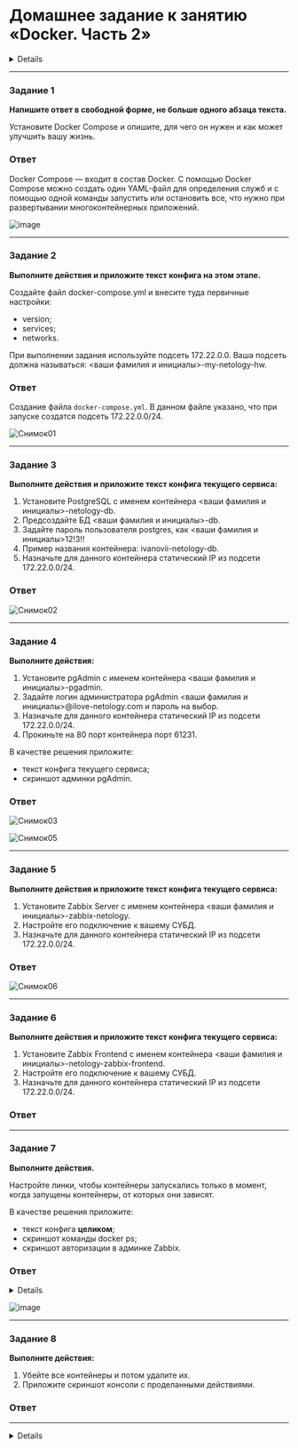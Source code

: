 # Домашнее задание к занятию «Docker. Часть 2»

<details>

### Оформление домашнего задания

1. Домашнее задание выполните в [Google Docs](https://docs.google.com/) и отправьте на проверку ссылку на ваш документ в личном кабинете.  
1. В названии файла укажите номер лекции и фамилию студента. Пример названия: 6.4. Docker. Часть 2 — Александр Александров.
2. Код решения размещайте в отдельном файле на вашем Google-диске, это облегчит проверку вашей работы.
3. Перед отправкой проверьте, что доступ для просмотра открыт всем, у кого есть ссылка. Если нужно прикрепить дополнительные ссылки, добавьте их в свой Google Docs.

**Правила выполнения заданий к занятию «6.4. Docker. Часть 2»**

- Все задания выполняйте на основе конфигов из лекции. 
- В заданиях описаны те параметры, которые необходимо изменить. 
- Если параметр не упомянут вообще, значит, его нужно оставить таким, какой он был в лекции. 
- Если в каком-то задании, например, в задании 2, нужно изменить параметр, подразумевается, что во всех следующих заданиях будет использоваться уже изменённый параметр.
- Выполнив все задания без звёздочки, вы должны получить полнофункциональный сервис.

Любые вопросы по решению задач задавайте в чате учебной группы.

---

## Важно

Перед отправкой работы на проверку удаляйте неиспользуемые ресурсы. Это нужно, чтобы предупредить неконтролируемый расход средств, полученных после использования промокода.

Рекомендации [по ссылке](https://github.com/netology-code/sdvps-homeworks/tree/main/recommend).

</details>

---

### Задание 1

**Напишите ответ в свободной форме, не больше одного абзаца текста.**

Установите Docker Compose и опишите, для чего он нужен и как может улучшить вашу жизнь.

### Ответ

Docker Compose — входит в состав Docker. С помощью Docker Compose можно создать один YAML-файл для определения служб и с помощью одной команды запустить или остановить все, что нужно при развертывании многоконтейнерных приложений.

![image](https://user-images.githubusercontent.com/121082757/234545582-1963ea9c-7f4b-4933-8120-6c5a660ef3bf.png)

---

### Задание 2 

**Выполните действия и приложите текст конфига на этом этапе.** 

Создайте файл docker-compose.yml и внесите туда первичные настройки: 

 * version;
 * services;
 * networks.

При выполнении задания используйте подсеть 172.22.0.0.
Ваша подсеть должна называться: <ваши фамилия и инициалы>-my-netology-hw.

### Ответ


Создание файла `docker-compose.yml`. В данном файле указано, что при запуске создатся подсеть 172.22.0.0/24.

![Снимок01](https://user-images.githubusercontent.com/121082757/236119689-e42a693f-cfb8-4dfc-a9ed-3f1f5da99f67.PNG)

---

### Задание 3 

**Выполните действия и приложите текст конфига текущего сервиса:** 

1. Установите PostgreSQL с именем контейнера <ваши фамилия и инициалы>-netology-db. 
2. Предсоздайте БД <ваши фамилия и инициалы>-db.
3. Задайте пароль пользователя postgres, как <ваши фамилия и инициалы>12!3!!
4. Пример названия контейнера: ivanovii-netology-db.
5. Назначьте для данного контейнера статический IP из подсети 172.22.0.0/24.

### Ответ

![Снимок02](https://user-images.githubusercontent.com/121082757/236119874-7805fc15-108a-43b8-88e3-1600f10616b2.PNG)

---

### Задание 4 

**Выполните действия:**

1. Установите pgAdmin с именем контейнера <ваши фамилия и инициалы>-pgadmin. 
2. Задайте логин администратора pgAdmin <ваши фамилия и инициалы>@ilove-netology.com и пароль на выбор.
3. Назначьте для данного контейнера статический IP из подсети 172.22.0.0/24.
4. Прокиньте на 80 порт контейнера порт 61231.

В качестве решения приложите:

* текст конфига текущего сервиса;
* скриншот админки pgAdmin.

### Ответ

![Снимок03](https://user-images.githubusercontent.com/121082757/236119893-b0230df0-cbf9-45aa-ad85-fe1bc5dc7565.PNG)

![Снимок05](https://user-images.githubusercontent.com/121082757/236119917-75a428cf-67ad-4b40-89d4-60c888d07f74.PNG)

---

### Задание 5 

**Выполните действия и приложите текст конфига текущего сервиса:** 

1. Установите Zabbix Server с именем контейнера <ваши фамилия и инициалы>-zabbix-netology. 
2. Настройте его подключение к вашему СУБД.
3. Назначьте для данного контейнера статический IP из подсети 172.22.0.0/24.

### Ответ

![Снимок06](https://user-images.githubusercontent.com/121082757/236127443-a9190076-4d7d-44e4-938a-9910def60ae3.PNG)

---

### Задание 6

**Выполните действия и приложите текст конфига текущего сервиса:** 

1. Установите Zabbix Frontend с именем контейнера <ваши фамилия и инициалы>-netology-zabbix-frontend. 
2. Настройте его подключение к вашему СУБД.
3. Назначьте для данного контейнера статический IP из подсети 172.22.0.0/24.

### Ответ


---

### Задание 7 

**Выполните действия.**

Настройте линки, чтобы контейнеры запускались только в момент, когда запущены контейнеры, от которых они зависят.

В качестве решения приложите:

* текст конфига **целиком**;
* скриншот команды docker ps;
* скриншот авторизации в админке Zabbix.

### Ответ

<details>
  
    version: '3.9'
  
    services:
      chistov-netology-db:  #назвазние сервиса
        image: postgres:latest #используемый образ
        container_name: chistov-netology-db #назвазние контейнера
        volumes:
          - ./pg_data:/var/lib/postgresql/data/pgdata #указываем папку, которая будет проброшена с хост>
        environment:
          POSTGRES_DB: chistov-db #название создаваемой базы
          POSTGRES_PASSWORD: chistov12!3!! #пароль для входа
          PGDATA: /var/lib/postgresql/data/pgdata #путь в котнейнере, куда будут сохранятся данные
        ports:
          - 5432:5432 #порты для проброса с хоста в контейнер
        networks:
          chistov-my-netology-hw:
           ipv4_address: 172.22.0.5 #задаем статичнй ip-адрес
        restart: always #в случае перезапуска машины контейнер снова запустится
    
    pgAdmin:
      image: dpage/pgadmin4
      links:
        - chistov-netology-db
      container_name: chistov-pgadmin
      environment:
        PGADMIN_DEFAULT_EMAIL: chistov@ilove-netology.com
        PGADMIN_DEFAULT_PASSWORD: chistov12!3!!
      ports:
        - 61231:80
      networks:
        chistov-my-netology-hw:
          ipv4_address: 172.22.0.6
      restart: always
  
    zabbix-server-pgsql:
      image: zabbix/zabbix-server-pgsql
      links:
        - chistov-netology-db
        - pgAdmin
      container_name: chistov-zabbix-netology
      environment:
        DB_SERVER_HOST: 172.22.0.5
        POSTGRES_USER: postgres
        POSTGRES_PASSWORD: chistov12!3!!
      ports:
        - 10051:10051
      networks:
        chistov-my-netology-hw:
          ipv4_address: 172.22.0.7
      restart: always
  
    zabbix_frontend:
      image: zabbix/zabbix-web-apache-pgsql
      links:
        - chistov-netology-db
        - chistov-pgadmin
        - zabbix-server-pgsql
      container_name: chistov-netology-zabbix-frontend
      environment:
        DB_SERVER_HOST: 172.22.0.5
        POSTGRES_USER: postgres
        POSTGRES_PASSWORD: chistov12!3!!
        ZBX_SERVER_HOST: zabbix_frontend
        PHP_TZ: Europe/Moscow
      ports:
        - 80:8080
        - 443:8443
      networks:
        chistov-my-netology-hw:
          ipv4_address: 172.22.0.8
      restart: always
  
    networks:
      chistov-my-netology-hw:
        driver: bridge
        ipam:
          config:
            - subnet: 172.22.0.0/24

</details>

![image](https://user-images.githubusercontent.com/121082757/234516522-4818e946-c1ff-4cc6-941c-2c1e4efc4111.png)

---

### Задание 8 

**Выполните действия:** 

1. Убейте все контейнеры и потом удалите их.
2. Приложите скриншот консоли с проделанными действиями.

### Ответ



---

<details>
  
## Дополнительные задания* (со звёздочкой)

Их выполнение необязательное и не влияет на получение зачёта по домашнему заданию. Можете их решить, если хотите лучше разобраться в материале.

---

### Задание 9* 

Запустите свой сценарий на чистом железе без предзагруженных образов.

**Ответьте на вопросы в свободной форме:**

1. Сколько ушло времени на то, чтобы развернуть на чистом железе написанный вами сценарий?
2. Чем вы занимались в процессе создания сценария так, как это видите вы?
3. Что бы вы улучшили в сценарии развёртывания?

</details>
